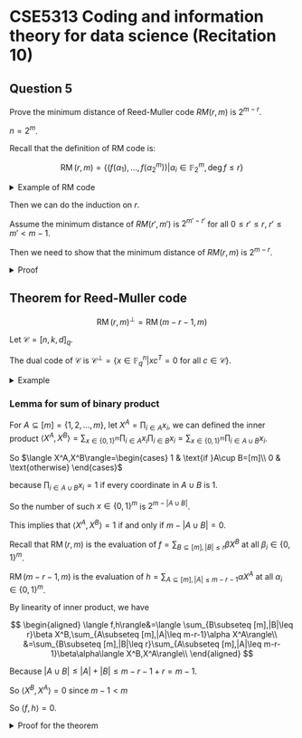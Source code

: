 # CSE5313 Coding and information theory for data science (Recitation 10)

## Question 5

Prove the minimum distance of Reed-Muller code $RM(r,m)$ is $2^{m-r}$.

$n=2^m$.

Recall that the definition of RM code is:

$$
\operatorname{RM}(r,m)=\left\{(f(\alpha_1),\ldots,f(\alpha_2^m))|\alpha_i\in \mathbb{F}_2^m,\deg f\leq r\right\}
$$

<details>
<summary>Example of RM code</summary>

Let $r=0$, it is the repetition code.

$\dim \operatorname{RM}(r,m)=\sum_{i=0}^{r}\binom{m}{i}$.

Here $r=0$, so $\dim \operatorname{RM}(0,m)=1$.

So the minimum distance of $RM(0,m)$ is $2^{m-0}=n$.

---

Let $r=m$,

then $\dim \operatorname{RM}(r,m)=\sum_{i=0}^{r}\binom{m}{i}=2^m$. (binomial theorem)

So the generator matrix is $n\times n$

So the minimum distance of $RM(m,m)$ is $2^{m-m}=1$.
</details>

Then we can do the induction on $r$.

Assume the minimum distance of $RM(r',m')$ is $2^{m'-r'}$ for all $0\leq r'\leq r$, $r'\leq m'<m-1$.

Then we need to show that the minimum distance of $RM(r,m)$ is $2^{m-r}$.

<details>
<summary>Proof</summary>

Recall that the polynomial $p(x_1,x_2,\ldots,x_m)$ can be written as $p(x_1,x_2,\ldots,x_m)=\sum_{S\subseteq [m],|S|\leq r}f_s X_s$, where $f_s\in \mathbb{F}_2$, the monomial $X_s=\prod_{i\in S}x_i$.

Every monomial $f(x_1,x_2,\ldots,x_m)$ can be written as

$$
\begin{aligned}
p(x_1,x_2,\ldots,x_m)&=\sum_{S\subseteq [m],|S|\leq r}f_s X_s\\
&=g(x_1,x_2,\ldots,x_{m-1})+x_m h(x_1,x_2,\ldots,x_{m-1})\\
\end{aligned}
$$

So $g(x_1,x_2,\ldots,x_{m-1})$ has degree at most $r$ and does not contain $x_m$.

And $x_m h(x_1,x_2,\ldots,x_{m-1})$ has degree at most $r-1$ and contains $x_m$.

Note that the codeword of $RM(r,m)$ is the truth table of some monomial evaluated at all $2^m$ $\alpha_i\in \mathbb{F}_2^m$.

And the minimum distance of $RM(r,m)$ is the minimum hamming weight for linear code, which is the number of $\alpha_i$ such that $f(\alpha_i)=1$

Then we can defined the weight of $f$ to be all $\alpha_i$ such that $f(\alpha_i)=1$.

$$
\operatorname{wt}(f)=\{\alpha_i|f(\alpha_i)=1\}
$$

Note that $g(x_1,x_2,\ldots,x_{m-1})$ is a $RM(r,m-1)$ and $h(x_1,x_2,\ldots,x_{m-1})$ is a $RM(r-1,m-1)$.

If $x_m=0$, then $f(\alpha_i)=g(\alpha_i)$.
If $x_m=1$, then $f(\alpha_i)=g(\alpha_i)+h(\alpha_i)$.

So $\operatorname{wt}(f)=\operatorname{wt}(g)\cup\operatorname{wt}(g+h)$.

Note that $\operatorname{wt}(g+h)$ is the number of $\alpha_i$ such that $g(\alpha_i)+h(\alpha_i)=1$, which is `XOR` in binary field.

So $\operatorname{wt}(g+h)=(\operatorname{wt}(g)\setminus\operatorname{wt}(h))\cup (\operatorname{wt}(h)\setminus\operatorname{wt}(g))$.

So

$$
\begin{aligned}
|\operatorname{wt}(f)|&=|\operatorname{wt}(g)|+|\operatorname{wt}(g+h)|\\
&=|\operatorname{wt}(g)|+|\operatorname{wt}(g)\setminus\operatorname{wt}(h)|+|\operatorname{wt}(h)\setminus\operatorname{wt}(g)|\\
&=|\operatorname{wt}(h)|+2|\operatorname{wt}(h)\setminus\operatorname{wt}(g)|\\
\end{aligned}
$$

Note $h$ is in $\operatorname{RM}(r-1,m-1)$, so $|\operatorname{wt}(h)|=2^{m-r}$

</details>

## Theorem for Reed-Muller code

$$
\operatorname{RM}(r,m)^\perp=\operatorname{RM}(m-r-1,m)
$$

Let $\mathcal{C}=[n,k,d]_q$.

The dual code of $\mathcal{C}$ is $\mathcal{C}^\perp=\{x\in \mathbb{F}^n_q|xc^T=0\text{ for all }c\in \mathcal{C}\}$.

<details>
<summary>Example</summary>

$\operatorname{RM}(0,m)^\perp=\operatorname{RM}(m-1,m)$.

and $\operatorname{RM}(0,m)$ is the repetition code.

which is the dual of the parity code $\operatorname{RM}(m-1,m)$.

</details>

### Lemma for sum of binary product

For $A\subseteq [m]=\{1,2,\ldots,m\}$, let $X^A=\prod_{i\in A}x_i$, we can defined the inner product $\langle X^A,X^B\rangle=\sum_{x\in \{0,1\}^m}\prod_{i\in A}x_i\prod_{i\in B}x_i=\sum_{x\in \{0,1\}^m}\prod_{i\in A\cup B}x_i$.

So $\langle X^A,X^B\rangle=\begin{cases}
1 & \text{if }A\cup B=[m]\\
0 & \text{otherwise}
\end{cases}$

because $\prod_{i\in A\cup B}x_i=1$ if every coordinate in $A\cup B$ is 1.

So the number of such $x\in \{0,1\}^m$ is $2^{m-|A\cup B|}$.

This implies that $\langle X^A,X^B\rangle=1$ if and only if $m-|A\cup B|=0$.

Recall that $\operatorname{RM}(r,m)$ is the evaluation of $f=\sum_{B\subseteq [m],|B|\leq r}\beta X^B$ at all $\beta_i\in \{0,1\}^m$.

$\operatorname{RM}(m-r-1,m)$ is the evaluation of $h=\sum_{A\subseteq [m],|A|\leq m-r-1}\alpha X^A$ at all $\alpha_i \in \{0,1\}^m$.

By linearity of inner product, we have

$$
\begin{aligned}
\langle f,h\rangle&=\langle \sum_{B\subseteq [m],|B|\leq r}\beta X^B,\sum_{A\subseteq [m],|A|\leq m-r-1}\alpha X^A\rangle\\
&=\sum_{B\subseteq [m],|B|\leq r}\sum_{A\subseteq [m],|A|\leq m-r-1}\beta\alpha\langle X^B,X^A\rangle\\
\end{aligned}
$$

Because $|A\cup B|\leq |A|+|B|\leq m-r-1+r=m-1$.

So $\langle X^B,X^A\rangle=0$ since $m-1<m$

So $\langle f,h\rangle=0$.

<details>
<summary>Proof for the theorem</summary>

Recall that the dual code of $\operatorname{RM}(r,m)^\perp=\{x\in \mathbb{F}_2^m|xc^T=0\text{ for all }c\in \operatorname{RM}(r,m)\}$.

So $\operatorname{RM}(m-r-1,m)\subseteq \operatorname{RM}(r,m)^\perp$.

So the last step is the dimension check.

Since $\dim \operatorname{RM}(r,m)=\sum_{i=0}^{r}\binom{m}{i}$ and the dimension of the dual code is $2^m-\dim \operatorname{RM}(r,m)=\sum_{i=0}^{m}\binom{m}{i}-\sum_{i=0}^{r}\binom{m}{i}=\sum_{i=r+1}^{m}\binom{m}{i}$.

Since $\binom{m}{i}=\binom{m}{m-i}$, we have $\sum_{i=r+1}^{m}\binom{m}{i}=\sum_{i=r+1}^{m}\binom{m}{m-i}=\sum_{i=0}^{m-r-1}\binom{m}{i}$.

This is exactly the dimension of $\operatorname{RM}(m-r-1,m)$.

</details>